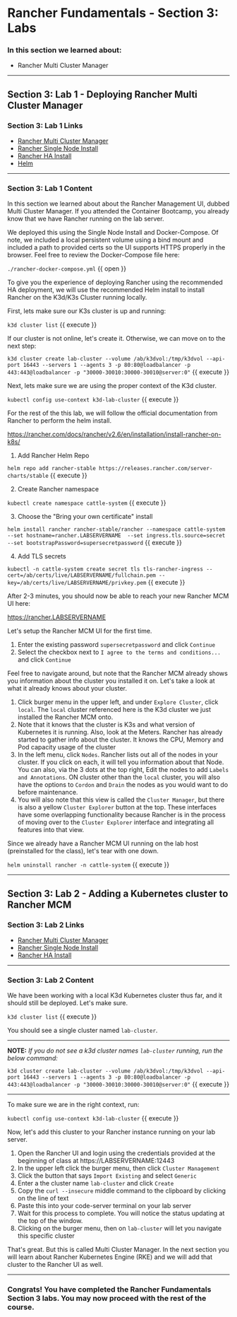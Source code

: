 # Rancher Fundamentals - Section 3: Labs

### In this section we learned about:

* Rancher Multi Cluster Manager

____

## Section 3: Lab 1 - Deploying Rancher Multi Cluster Manager

### Section 3: Lab 1 Links

* [Rancher Multi Cluster Manager]()
* [Rancher Single Node Install](https://rancher.com/docs/rancher/v2.6/en/installation/other-installation-methods/single-node-docker/)
* [Rancher HA Install](https://rancher.com/docs/rancher/v2.x/en/installation/install-rancher-on-k8s/)
* [Helm](https://helm.sh/)
____

### Section 3: Lab 1 Content

In this section we learned about about the Rancher Management UI, dubbed Multi Cluster Manager. If you attended the Container Bootcamp, you already know that we have Rancher running on the lab server.

We deployed this using the Single Node Install and Docker-Compose. Of note, we included a local persistent volume using a bind mount and included a path to provided certs so the UI supports HTTPS properly in the browser. Feel free to review the Docker-Compose file here:

`./rancher-docker-compose.yml` {{ open }}

To give you the experience of deploying Rancher using the recommended HA deployment, we will use the recommended Helm install to install Rancher on the K3d/K3s Cluster running locally.

First, lets make sure our K3s cluster is up and running:

`k3d cluster list` {{ execute }}

If our cluster is not online, let's create it.  Otherwise, we can move on to the next step:

`k3d cluster create lab-cluster --volume /ab/k3dvol:/tmp/k3dvol --api-port 16443 --servers 1 --agents 3 -p 80:80@loadbalancer -p 443:443@loadbalancer -p "30000-30010:30000-30010@server:0"` {{ execute }}

Next, lets make sure we are using the proper context of the K3d cluster.

`kubectl config use-context k3d-lab-cluster` {{ execute }}

For the rest of the this lab, we will follow the official documentation from Rancher to perform the helm install.

https://rancher.com/docs/rancher/v2.6/en/installation/install-rancher-on-k8s/

1. Add Rancher Helm Repo

`helm repo add rancher-stable https://releases.rancher.com/server-charts/stable` {{ execute }}

2. Create Rancher namespace

`kubectl create namespace cattle-system` {{ execute }}

3. Choose the "Bring your own certificate" install

`helm install rancher rancher-stable/rancher --namespace cattle-system --set hostname=rancher.LABSERVERNAME  --set ingress.tls.source=secret --set bootstrapPassword=supersecretpassword` {{ execute }}

4. Add TLS secrets

`kubectl -n cattle-system create secret tls tls-rancher-ingress --cert=/ab/certs/live/LABSERVERNAME/fullchain.pem --key=/ab/certs/live/LABSERVERNAME/privkey.pem` {{ execute }}

After 2-3 minutes, you should now be able to reach your new Rancher MCM UI here:

https://rancher.LABSERVERNAME

Let's setup the Rancher MCM UI for the first time.

1. Enter the existing password `supersecretpassword` and click `Continue`
2. Select the checkbox next to `I agree to the terms and conditions...` and click `Continue`

Feel free to navigate around, but note that the Rancher MCM already shows you information about the cluster you installed it on. Let's take a look at what it already knows about your cluster.

1. Click burger menu in the upper left, and under `Explore Cluster`, click `local`. The `local` cluster referenced here is the K3d cluster we just installed the Rancher MCM onto.
2. Note that it knows that the cluster is K3s and what version of Kubernetes it is running. Also, look at the Meters. Rancher has already started to gather info about the cluster. It knows the CPU, Memory and Pod capacity usage of the cluster
3. In the left menu, click `Nodes`. Rancher lists out all of the nodes in your cluster. If you click on each, it will tell you information about that Node. You can also, via the 3 dots at the top right, Edit the nodes to add `Labels and Annotations`. ON cluster other than the `local` cluster, you will also have the options to `Cordon` and `Drain` the nodes as you would want to do before maintenance.
4. You will also note that this view is called the `Cluster Manager`, but there is also a yellow `Cluster Explorer` button at the top. These interfaces have some overlapping functionality because Rancher is in the process of moving over to the `Cluster Explorer` interface and integrating all features into that view.

Since we already have a Rancher MCM UI running on the lab host (preinstalled for the class), let's tear with one down.

`helm uninstall rancher -n cattle-system` {{ execute }}

____

## Section 3: Lab 2 - Adding a Kubernetes cluster to Rancher MCM

### Section 3: Lab 2 Links

* [Rancher Multi Cluster Manager]()
* [Rancher Single Node Install](https://rancher.com/docs/rancher/v2.6/en/installation/other-installation-methods/single-node-docker/)
* [Rancher HA Install](https://rancher.com/docs/rancher/v2.6/en/installation/install-rancher-on-k8s/)
____

### Section 3: Lab 2 Content

We have been working with a local K3d Kubernetes cluster thus far, and it should still be deployed. Let's make sure.

`k3d cluster list` {{ execute }}

You should see a single cluster named `lab-cluster`.

____

**NOTE:** *If you do not see a k3d cluster names `lab-cluster` running, run the below command:*

`k3d cluster create lab-cluster --volume /ab/k3dvol:/tmp/k3dvol --api-port 16443 --servers 1 --agents 3 -p 80:80@loadbalancer -p 443:443@loadbalancer -p "30000-30010:30000-30010@server:0"` {{ execute }}
____

To make sure we are in the right context, run:

`kubectl config use-context k3d-lab-cluster` {{ execute }}

Now, let's add this cluster to your Rancher instance running on your lab server.

1. Open the Rancher UI and login using the credentials provided at the beginning of class at https://LABSERVERNAME:12443
2. In the upper left click the burger menu, then click `Cluster Management`
3. Click the button that says `Import Existing` and select `Generic`
4. Enter a the cluster name `lab-cluster` and click `Create`
5. Copy the `curl --insecure` middle command to the clipboard by clicking on the line of text
6. Paste this into your code-server terminal on your lab server
7. Wait for this process to complete. You will notice the status updating at the top of the window.
8. Clicking on the burger menu, then on `lab-cluster` will let you navigate this specific cluster

That's great. But this is called Multi Cluster Manager. In the next section you will learn about Rancher Kubernetes Engine (RKE) and we will add that cluster to the Rancher UI as well.

____

### Congrats! You have completed the Rancher Fundamentals Section 3 labs. You may now proceed with the rest of the course.
